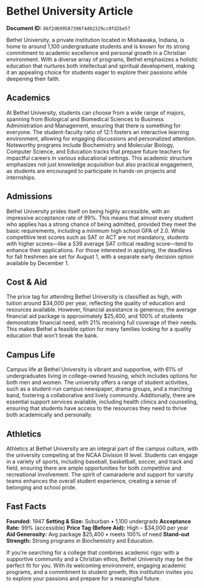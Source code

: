 # Bethel University Article

**Document ID:** `86f2d699587396f4d02329cc0fd2be57`

Bethel University, a private institution located in Mishawaka, Indiana, is home to around 1,100 undergraduate students and is known for its strong commitment to academic excellence and personal growth in a Christian environment. With a diverse array of programs, Bethel emphasizes a holistic education that nurtures both intellectual and spiritual development, making it an appealing choice for students eager to explore their passions while deepening their faith.

## Academics
At Bethel University, students can choose from a wide range of majors, spanning from Biological and Biomedical Sciences to Business Administration and Management, ensuring that there is something for everyone. The student-faculty ratio of 12:1 fosters an interactive learning environment, allowing for engaging discussions and personalized attention. Noteworthy programs include Biochemistry and Molecular Biology, Computer Science, and Education tracks that prepare future teachers for impactful careers in various educational settings. This academic structure emphasizes not just knowledge acquisition but also practical engagement, as students are encouraged to participate in hands-on projects and internships.

## Admissions
Bethel University prides itself on being highly accessible, with an impressive acceptance rate of 99%. This means that almost every student who applies has a strong chance of being admitted, provided they meet the basic requirements, including a minimum high school GPA of 2.0. While competitive test scores such as SAT or ACT are not mandatory, students with higher scores—like a 539 average SAT critical reading score—tend to enhance their applications. For those interested in applying, the deadlines for fall freshmen are set for August 1, with a separate early decision option available by December 1.

## Cost & Aid
The price tag for attending Bethel University is classified as high, with tuition around $34,000 per year, reflecting the quality of education and resources available. However, financial assistance is generous; the average financial aid package is approximately $25,400, and 100% of students demonstrate financial need, with 21% receiving full coverage of their needs. This makes Bethel a feasible option for many families looking for a quality education that won’t break the bank.

## Campus Life
Campus life at Bethel University is vibrant and supportive, with 61% of undergraduates living in college-owned housing, which includes options for both men and women. The university offers a range of student activities, such as a student-run campus newspaper, drama groups, and a marching band, fostering a collaborative and lively community. Additionally, there are essential support services available, including health clinics and counseling, ensuring that students have access to the resources they need to thrive both academically and personally.

## Athletics
Athletics at Bethel University are an integral part of the campus culture, with the university competing at the NCAA Division III level. Students can engage in a variety of sports, including baseball, basketball, soccer, and track and field, ensuring there are ample opportunities for both competitive and recreational involvement. The spirit of camaraderie and support for varsity teams enhances the overall student experience, creating a sense of belonging and school pride.

## Fast Facts
**Founded:** 1947
**Setting & Size:** Suburban • 1,100 undergrads
**Acceptance Rate:** 99% (accessible)
**Price Tag (Before Aid):** High – $34,000 per year
**Aid Generosity:** Avg package $25,400 • meets 100% of need
**Stand-out Strength:** Strong programs in Biochemistry and Education.

If you’re searching for a college that combines academic rigor with a supportive community and a Christian ethos, Bethel University may be the perfect fit for you. With its welcoming environment, engaging academic programs, and a commitment to student growth, this institution invites you to explore your passions and prepare for a meaningful future.
